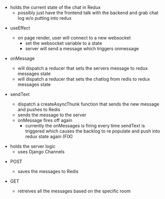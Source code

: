 <!-- src/redux/reducers/ChatSlice -->

- holds the current state of the chat in Redux
  - possibly just have the frontend talk with the backend and grab chat log w/o putting into redux

<!-- src/pages/ChatRoomPage -->

- useEffect

  - on page render, user will connect to a new websocket
    - set the websocket variable to a state
    - server will send a message which triggers onmessage

- onMessage

  - will dispatch a reducer that sets the servers message to redux messages state
  - will dispatch a reducer that sets the chatlog from redis to redux messages state

- sendText
  - dispatch a createAsyncThunk function that sends the new message and pushes to Redis
  - sends the message to the server
  - onMessage fires off again
    - currently the onMessages is firing every time sendText is triggered which causes the backlog to re populate and push into redux state again (FIX)

<!-- backend/chat/consumers -->

- holds the server logic
  - uses Django Channels

<!-- backend/chat/views -->

- POST

  - saves the messages to Redis

- GET
  - retreives all the messages based on the specific room
